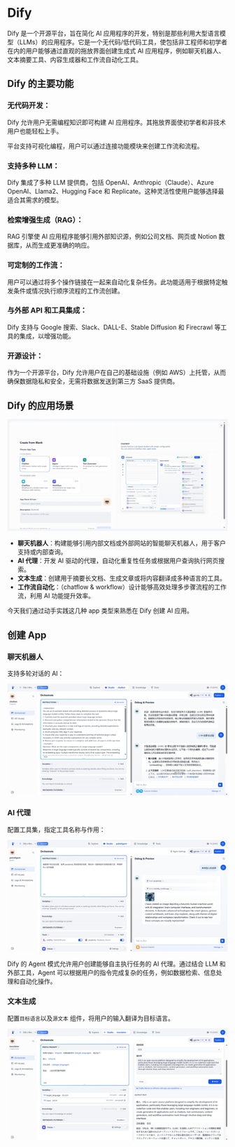 # Dify

Dify 是一个开源平台，旨在简化 AI 应用程序的开发，特别是那些利用大型语言模型（LLMs）的应用程序。它是一个无代码/低代码工具，使包括非工程师和初学者在内的用户能够通过直观的拖放界面创建生成式 AI 应用程序，例如聊天机器人、文本摘要工具、内容生成器和工作流自动化工具。

## Dify 的主要功能

### 无代码开发：

Dify 允许用户无需编程知识即可构建 AI 应用程序。其拖放界面使初学者和非技术用户也能轻松上手。

平台支持可视化编程，用户可以通过连接功能模块来创建工作流和流程。

### 支持多种 LLM：

Dify 集成了多种 LLM 提供商，包括 OpenAI、Anthropic（Claude）、Azure OpenAI、Llama2、Hugging Face 和 Replicate。这种灵活性使用户能够选择最适合其需求的模型。

### 检索增强生成（RAG）：

RAG 引擎使 AI 应用程序能够引用外部知识源，例如公司文档、网页或 Notion 数据库，从而生成更准确的响应。

### 可定制的工作流：

用户可以通过将多个操作链接在一起来自动化复杂任务。此功能适用于根据特定触发条件或情况执行顺序流程的工作流创建。

### 与外部 API 和工具集成：

Dify 支持与 Google 搜索、Slack、DALL-E、Stable Diffusion 和 Firecrawl 等工具的集成，以增强功能。

### 开源设计：

作为一个开源平台，Dify 允许用户在自己的基础设施（例如 AWS）上托管，从而确保数据隐私和安全，无需将数据发送到第三方 SaaS 提供商。

## Dify 的应用场景

![dify_app.png](dify_app.png 'dify_app.png')

- **聊天机器人**：构建能够引用内部文档或外部网站的智能聊天机器人，用于客户支持或内部查询。
- **AI 代理**：开发 AI 驱动的代理，自动化重复性任务或根据用户查询执行网页搜索。
- **文本生成**：创建用于摘要长文档、生成文章或将内容翻译成多种语言的工具。
- **工作流自动化**：（chatflow & workflow）设计能够高效处理多步骤流程的工作流，利用 AI 功能提升效率。


今天我们通过动手实践这几种 app 类型来熟悉在 Dify 创建 AI 应用。


## 创建 App

### 聊天机器人

支持多轮对话的 AI：

![chat_llm.png](chat_llm.png 'chat_llm.png')



### AI 代理 

配置工具集，指定工具名称与作用：

![dify_agent_2.png](dify_agent_2.png 'dify_agent_2.png')


Dify 的 Agent 模式允许用户创建能够自主执行任务的 AI 代理。通过结合 LLM 和外部工具，Agent 可以根据用户的指令完成复杂的任务，例如数据检索、信息处理和自动化操作。


### 文本生成

配置`目标语言`以及`源文本` 组件，将用户的输入翻译为目标语言。

![dify_textgenerator.png](dify_textgenerator.png 'dify_textgenerator.png')